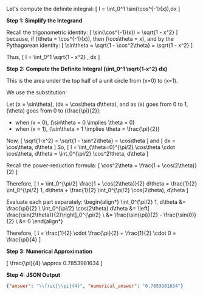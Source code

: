 Let's compute the definite integral:
\[
I = \int_0^1 \sin(\cos^{-1}(x))\,dx
\]

**Step 1: Simplify the Integrand**

Recall the trigonometric identity:
\[
\sin(\cos^{-1}(x)) = \sqrt{1 - x^2}
\]
because, if \(\theta = \cos^{-1}(x)\), then \(\cos\theta = x\), and by the Pythagorean identity:
\[
\sin\theta = \sqrt{1 - \cos^2\theta} = \sqrt{1 - x^2}
\]

Thus,
\[
I = \int_0^1 \sqrt{1 - x^2} \, dx
\]

**Step 2: Compute the Definite Integral \(\int_0^1 \sqrt{1-x^2} dx\)**

This is the area under the top half of a unit circle from \(x=0\) to \(x=1\).

We use the substitution:

Let \(x = \sin\theta\), \(dx = \cos\theta d\theta\), and as \(x\) goes from 0 to 1, \(\theta\) goes from 0 to \(\frac{\pi}{2}\):

- when \(x = 0\), \(\sin\theta = 0 \implies \theta = 0\)
- when \(x = 1\), \(\sin\theta = 1 \implies \theta = \frac{\pi}{2}\)

Now,
\[
\sqrt{1-x^2} = \sqrt{1 - \sin^2\theta} = \cos\theta
\]
and
\[
dx = \cos\theta\, d\theta
\]
So,
\[
I = \int_{\theta=0}^{\pi/2} \cos\theta \cdot \cos\theta\, d\theta = \int_0^{\pi/2} \cos^2\theta\, d\theta
\]

Recall the power-reduction formula:
\[
\cos^2\theta = \frac{1 + \cos(2\theta)}{2}
\]

Therefore,
\[
I = \int_0^{\pi/2} \frac{1 + \cos(2\theta)}{2} d\theta = \frac{1}{2} \int_0^{\pi/2} 1\, d\theta + \frac{1}{2} \int_0^{\pi/2} \cos(2\theta)\, d\theta
\]

Evaluate each part separately:
\begin{align*}
\int_0^{\pi/2} 1\, d\theta &= \frac{\pi}{2} \\
\int_0^{\pi/2} \cos(2\theta) d\theta &= \left[ \frac{\sin(2\theta)}{2}\right]_0^{\pi/2} \\
&= \frac{\sin(\pi)}{2} - \frac{\sin(0)}{2} \\
&= 0
\end{align*}

Therefore,
\[
I = \frac{1}{2} \cdot \frac{\pi}{2} + \frac{1}{2} \cdot 0 = \frac{\pi}{4}
\]

**Step 3: Numerical Approximation**

\[
\frac{\pi}{4} \approx 0.7853981634
\]

**Step 4: JSON Output**

```json
{"answer": "\\frac{\\pi}{4}", "numerical_answer": "0.7853981634"}
```